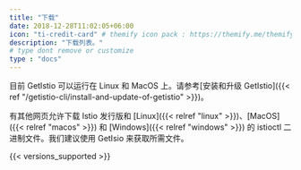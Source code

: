 ```yaml
---
title: "下载"
date: 2018-12-28T11:02:05+06:00
icon: "ti-credit-card" # themify icon pack : https://themify.me/themify-icons
description: "下载列表。"
# type dont remove or customize
type : "docs"
---
```


目前 GetIstio 可以运行在 Linux 和 MacOS 上。请参考[安装和升级 GetIstio]({{< ref "/getistio-cli/install-and-update-of-getistio" >}})。

有其他网页允许下载 Istio 发行版和 [Linux]({{< relref "linux" >}})、[MacOS]({{< relref "macos" >}}) 和 [Windows]({{< relref "windows" >}}) 的 istioctl 二进制文件。我们建议使用 GetIsio 来获取所需文件。

{{< versions_supported >}}